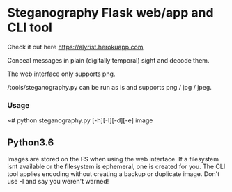 # Steganography Flask web/app and CLI tool

Check it out here https://alyrist.herokuapp.com

Conceal messages in plain (digitally temporal) sight and decode them.

The web interface only supports png.

/tools/steganography.py can be run as is and supports png / jpg / jpeg.
### Usage

~# python steganography.py [-h][-I][-d][-e] image

## Python3.6

Images are stored on the FS when using the web interface.
If a filesystem isnt available or the filesystem is ephemeral, one is created for you.
The CLI tool applies encoding without creating a backup or duplicate image. Don't use -I and say you weren't warned!

